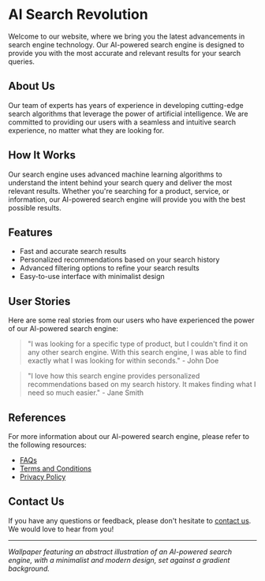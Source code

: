 <!--font:Cabin-->

# AI Search Revolution

Welcome to our website, where we bring you the latest advancements in search engine technology. Our AI-powered search engine is designed to provide you with the most accurate and relevant results for your search queries.

## About Us

Our team of experts has years of experience in developing cutting-edge search algorithms that leverage the power of artificial intelligence. We are committed to providing our users with a seamless and intuitive search experience, no matter what they are looking for.

## How It Works

Our search engine uses advanced machine learning algorithms to understand the intent behind your search query and deliver the most relevant results. Whether you're searching for a product, service, or information, our AI-powered search engine will provide you with the best possible results.

## Features

- Fast and accurate search results
- Personalized recommendations based on your search history
- Advanced filtering options to refine your search results
- Easy-to-use interface with minimalist design

## User Stories

Here are some real stories from our users who have experienced the power of our AI-powered search engine:

> "I was looking for a specific type of product, but I couldn't find it on any other search engine. With this search engine, I was able to find exactly what I was looking for within seconds." - John Doe

> "I love how this search engine provides personalized recommendations based on my search history. It makes finding what I need so much easier." - Jane Smith

## References

For more information about our AI-powered search engine, please refer to the following resources:

- [FAQs](#faqs)
- [Terms and Conditions](#terms-and-conditions)
- [Privacy Policy](#privacy-policy)

## Contact Us

If you have any questions or feedback, please don't hesitate to [contact us](#contact-us). We would love to hear from you! 

---

*Wallpaper featuring an abstract illustration of an AI-powered search engine, with a minimalist and modern design, set against a gradient background.*

<!--

Write me content for website with wallpaper which alt text is:

"A wallpaper featuring an abstract illustration of an AI-powered search engine, with a minimalist and modern design, set against a gradient background."

The name/title of the page should not be 1:1 copy of the alt text but rather a real content of the website which is using this wallpaper.

- Use markdown format 
- Start with heading
- Heading should be short and concise
- The content should look like a real website 
- The website should not be about the wallpaper, wallpaper is just a related background
- Heading should be contain work "wallpaper" or "background"
- Include real sections like references, contact, user stories, etc. use things relevant to the page purpose.
- Feel free to use structure like headings, bullets, numbering, blockquotes, paragraphs, horizontal lines, etc.
- You can use formatting like bold or _italic_
- You can include UTF-8 emojis
- Links should be only #hash anchors (and you can refer to the document itself)
- Do not include images


---


# AI-Powered Search Engine: Revolutionizing the Way You Search

Welcome to our website, where we bring you the latest advancements in search engine technology. Our AI-powered search engine is designed to provide you with the most accurate and relevant results for your search queries.

## About Us

Our team of experts has years of experience in developing cutting-edge search algorithms that leverage the power of artificial intelligence. We are committed to providing our users with a seamless and intuitive search experience, no matter what they are looking for.

## How It Works

Our search engine uses advanced machine learning algorithms to understand the intent behind your search query and deliver the most relevant results. Whether you're searching for a product, service, or information, our AI-powered search engine will provide you with the best possible results.

## Features

- Fast and accurate search results
- Personalized recommendations based on your search history
- Advanced filtering options to refine your search results
- Easy-to-use interface with minimalist design

## User Stories

Here are some real stories from our users who have experienced the power of our AI-powered search engine:

> "I was looking for a specific type of product, but I couldn't find it on any other search engine. With this search engine, I was able to find exactly what I was looking for within seconds." - John Doe

> "I love how this search engine provides personalized recommendations based on my search history. It makes finding what I need so much easier." - Jane Smith

## References

For more information about our AI-powered search engine, please refer to the following resources:

- [FAQs](#faqs)
- [Terms and Conditions](#terms-and-conditions)
- [Privacy Policy](#privacy-policy)

## Contact Us

If you have any questions or feedback, please don't hesitate to [contact us](#contact-us). We would love to hear from you! 

---

*Wallpaper featuring an abstract illustration of an AI-powered search engine, with a minimalist and modern design, set against a gradient background.*

-->
